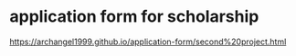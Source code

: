 # application form for scholarship
https://archangel1999.github.io/application-form/second%20project.html
